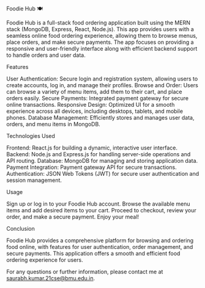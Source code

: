 Foodie Hub 🍽️

Foodie Hub is a full-stack food ordering application built using the MERN stack (MongoDB, Express, React, Node.js). This app provides users with a seamless online food ordering experience, allowing them to browse menus, place orders, and make secure payments. The app focuses on providing a responsive and user-friendly interface along with efficient backend support to handle orders and user data.

Features

User Authentication: Secure login and registration system, allowing users to create accounts, log in, and manage their profiles.
Browse and Order: Users can browse a variety of menu items, add them to their cart, and place orders easily.
Secure Payments: Integrated payment gateway for secure online transactions.
Responsive Design: Optimized UI for a smooth experience across all devices, including desktops, tablets, and mobile phones.
Database Management: Efficiently stores and manages user data, orders, and menu items in MongoDB.

Technologies Used

Frontend: React.js for building a dynamic, interactive user interface.
Backend: Node.js and Express.js for handling server-side operations and API routing.
Database: MongoDB for managing and storing application data.
Payment Integration: Payment gateway API for secure transactions.
Authentication: JSON Web Tokens (JWT) for secure user authentication and session management.

Usage

Sign up or log in to your Foodie Hub account.
Browse the available menu items and add desired items to your cart.
Proceed to checkout, review your order, and make a secure payment.
Enjoy your meal!

Conclusion

Foodie Hub provides a comprehensive platform for browsing and ordering food online, with features for user authentication, order management, and secure payments. This application offers a smooth and efficient food ordering experience for users.

For any questions or further information, please contact me at saurabh.kumar.21cse@bmu.edu.in.

